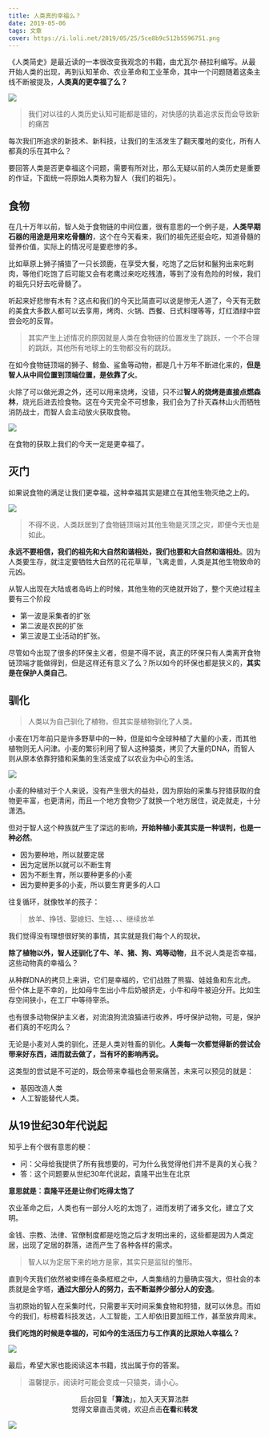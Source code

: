 ```yaml
---
title: 人类真的幸福么？
date: 2019-05-06
tags: 文章
cover: https://i.loli.net/2019/05/25/5ce8b9c512b5596751.png
---
```


《人类简史》是最近读的一本很改变我观念的书籍，由尤瓦尔·赫拉利编写。从最开始人类的出现，再到认知革命、农业革命和工业革命，其中一个问题随着这条主线不断被提及，**人类真的更幸福了么？**

![](https://i.loli.net/2019/05/25/5ce8bb7ec4f1913300.jpg)


> 我们对以往的人类历史认知可能都是错的，对快感的执着追求反而会导致新的痛苦

每次我们所追求的新技术、新科技，让我们的生活发生了翻天覆地的变化，所有人都真的乐在其中么？

要回答人类是否更幸福这个问题，需要有所对比，那么无疑以前的人类历史是重要的作证，下面统一将原始人类称为智人（我们的祖先）。

## 食物

在几十万年以前，智人处于食物链的中间位置，很有意思的一个例子是，**人类早期石器的用途是用来吃骨髓的**，这个在今天看来，我们的祖先还挺会吃，知道骨髓的营养价值，实际上的情况可是要悲惨的多。

比如草原上狮子捕猎了一只长颈鹿，在享受大餐，吃饱了之后豺和鬣狗出来吃剩肉，等他们吃饱了后可能又会有老鹰过来吃吃残渣，等到了没有危险的时候，我们的祖先只好去吃骨髓了。

听起来好悲惨有木有？这点和我们的今天比简直可以说是惨无人道了，今天有无数的美食大多数人都可以去享用，烤肉、火锅、西餐、日式料理等等，灯红酒绿中尝尝会吃的反胃。

> 其实产生上述情况的原因就是人类在食物链的位置发生了跳跃，一个不合理的跳跃，其他所有地球上的生物都没有的跳跃。

在如今食物链顶端的狮子、鲸鱼、鲨鱼等动物，都是几十万年不断进化来的，**但是智人从中间位置到顶端位置，是依靠了火**。

火除了可以做光源之外，还可以用来烧烤，没错，只不过**智人的烧烤是直接点燃森林**，烧光后进去捡食物。这在今天完全不可想象，我们会为了扑灭森林山火而牺牲消防战士，而智人会主动放火获取食物。

![](https://i.loli.net/2019/05/25/5ce8b97ea7da270915.png)

在食物的获取上我们的今天一定是更幸福了。

## 灭门

如果说食物的满足让我们更幸福，这种幸福其实是建立在其他生物灭绝之上的。

![](https://i.loli.net/2019/05/25/5ce8b99728b1965376.png)

> 不得不说，人类跃居到了食物链顶端对其他生物是灭顶之灾，即便今天也是如此。

**永远不要相信，我们的祖先和大自然和谐相处，我们也要和大自然和谐相处**。因为人类要生存，就注定要牺牲大自然的花花草草，飞禽走兽，人类是其他生物致命的元凶。

从智人出现在大陆或者岛屿上的时候，其他生物的灭绝就开始了，整个灭绝过程主要有三个阶段

- 第一波是采集者的扩张
- 第二波是农民的扩张
- 第三波是工业活动的扩张。

尽管如今出现了很多的环保主义者，但是不得不说，真正的环保只有人类离开食物链顶端才能做得到，但是这样还有意义了么？所以如今的环保也都是狭义的，**其实是在保护人类自己**。

## 驯化

> 人类以为自己驯化了植物，但其实是植物驯化了人类。

小麦在1万年前只是许多野草中的一种，但是如今全球种植了大量的小麦，而其他植物则无人问津。小麦的繁衍利用了智人这种猿类，拷贝了大量的DNA，而智人则从原本依靠狩猎和采集的生活变成了以农业为中心的生活。

![](https://i.loli.net/2019/05/25/5ce8b9b0a8c8972949.png)

小麦的种植对于个人来说，没有产生很大的益处，因为原始的采集与狩猎获取的食物更丰富，也更清闲，而且一个地方食物少了就换一个地方居住，说走就走，十分潇洒。

但对于智人这个种族就产生了深远的影响，**开始种植小麦其实是一种误判，也是一种必然**。

- 因为要种地，所以就要定居
- 因为定居所以就可以不断生育
- 因为不断生育，所以要种更多的小麦
- 因为要种更多的小麦，所以要生育更多的人口

往复循环，就像牧羊的孩子：

> 放羊、挣钱、娶媳妇、生娃、、、继续放羊

我们觉得没有理想很好笑的事情，其实就是我们每个人的现状。

**除了植物以外，智人还驯化了牛、羊、猪、狗、鸡等动物**，且不说人类是否幸福，这些动物真的幸福么？

从种群DNA的拷贝上来讲，它们是幸福的，它们战胜了熊猫、娃娃鱼和东北虎。但个体上是不幸的，比如母牛生出小牛后奶被挤走，小牛和母牛被迫分开。比如生存空间狭小，在工厂中等待宰杀。

也有很多动物保护主义者，对流浪狗流浪猫进行收养，呼吁保护动物，可是，保护者们真的不吃肉么？

无论是小麦对人类的驯化，还是人类对牲畜的驯化。**人类每一次都觉得新的尝试会带来好东西，进而就去做了，当有坏的影响再说。**

这类型的尝试是不可逆的，既会带来幸福也会带来痛苦，未来可以预见的就是：

- 基因改造人类
- 人工智能替代人类。

## 从19世纪30年代说起

知乎上有个很有意思的梗：

- 问：父母给我提供了所有我想要的，可为什么我觉得他们并不是真的关心我？
- 答：这个问题要从世纪30年代说起，袁隆平出生在北京

**意思就是：袁隆平还是让你们吃得太饱了**

农业革命之后，人类也有一部分人吃的太饱了，进而发明了诸多文化，建立了文明。

金钱、宗教、法律、官僚制度都是吃饱之后才发明出来的，这些都是因为人类定居，出现了定居的群落，进而产生了各种各样的需求。

> 智人以为定居下来的地方是家，其实只是监狱的雏形。

直到今天我们依然被束缚在条条框框之中，人类集结的力量确实强大，但社会的本质就是金字塔，**通过大部分人的努力，去不断滋养少部分人的安逸**。

当初原始的智人在采集时代，只需要半天时间采集食物和狩猎，就可以休息。而如今的我们，标榜着科技发达，人工智能，工人却依旧要加班工作，甚至放弃周末。

**我们吃饱的时候是幸福的，可如今的生活压力与工作真的比原始人幸福么？**

![](https://i.loli.net/2019/05/25/5ce8b9c512b5596751.png)

最后，希望大家也能阅读这本书籍，找出属于你的答案。

> 温馨提示，阅读时可能会变成一只猿类，请小心。

<span style="display:block;text-align:center;">后台回复「<strong>算法</strong>」，加入天天算法群</span>
<span style="display:block;text-align:center;">觉得文章直击灵魂，欢迎点击<strong>在看</strong>和<strong>转发</strong></span>

![](https://imgkr.cn-bj.ufileos.com/f3e6917b-991c-4ef5-a29a-bb5d9af1273a.gif)